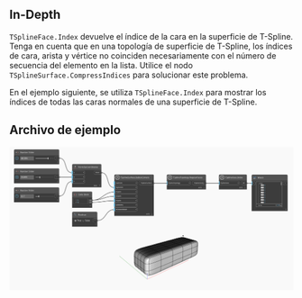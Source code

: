 ## In-Depth
`TSplineFace.Index` devuelve el índice de la cara en la superficie de T-Spline. Tenga en cuenta que en una topología de superficie de T-Spline, los índices de cara, arista y vértice no coinciden necesariamente con el número de secuencia del elemento en la lista. Utilice el nodo `TSplineSurface.CompressIndices` para solucionar este problema.

En el ejemplo siguiente, se utiliza `TSplineFace.Index` para mostrar los índices de todas las caras normales de una superficie de T-Spline.

## Archivo de ejemplo

![Example](./Autodesk.DesignScript.Geometry.TSpline.TSplineFace.Index_img.jpg)
